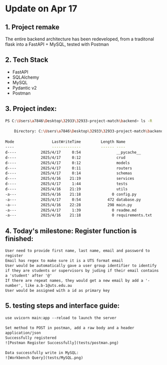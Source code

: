 # Update on Apr 17 

## 1. Project remake
The entire backend architecture has been redeveloped, from a traditonal flask into a FastAPI + MySQL, tested with Postman

## 2. Tech Stack
- FastAPI
- SQLAlchemy
- MySQL
- Pydantic v2
- Postman

## 3. Project index:
```bash
PS C:\Users\a7846\Desktop\32933\32933-project-match\backend> ls -R

    Directory: C:\Users\a7846\Desktop\32933\32933-project-match\backend

Mode                 LastWriteTime         Length Name
----                 -------------         ------ ----
d----           2025/4/17     0:54                __pycache__
d----           2025/4/17     0:12                crud
d----           2025/4/17     0:12                models
d----           2025/4/17     0:11                routers
d----           2025/4/17     0:14                schemas
d----           2025/4/16    21:19                services
d----           2025/4/17     1:44                tests
d----           2025/4/16    21:19                utils
-a---           2025/4/16    21:18              0 config.py
-a---           2025/4/17     0:54            472 database.py
-a---           2025/4/16    22:28            298 main.py
-a---           2025/4/17     1:39              0 readme.md
-a---           2025/4/16    21:18              0 requirements.txt

```
## 4. Today's milestone: Register function is finished:
    User need to provide first name, last name, email and password to register
    Email has regex to make sure it is a UTS format email
    User would be automatically gave a user group identifier to identify if they are students or supervisors by juding if their email contains a 'student' after '@'
    If there are repeat names, they would get a new email by add a '-number', like a.b-1@uts.edu.au
    User would be assigned with a id as primary key

## 5.  testing steps and interface guide:
    use uvicorn main:app --reload to launch the server

    Set method to POST in postman, add a raw body and a header application/json
    Successfully registered
    ![Postman Register Successfully](tests/postman.png)

    Data successfully write in MySQL:
    ![Workbench Query](tests/MySQL.png)
